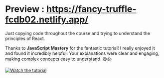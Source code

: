 # Preview : https://fancy-truffle-fcdb02.netlify.app/
Just copying code throughout the course and trying to understand the principles of React.

Thanks to **JavaScript Mastery** for the fantastic tutorial! I really enjoyed it and found it incredibly helpful. Your explanations were clear and engaging, making complex concepts easy to understand. 😄👍

[![Watch the tutorial](https://img.youtube.com/vi/tS7upsfuxmo/maxresdefault.jpg)](https://youtu.be/tS7upsfuxmo)
